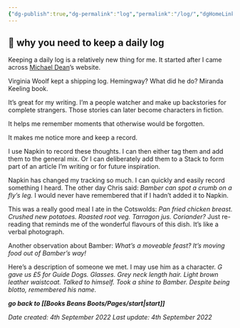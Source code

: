 ```yaml
---
{"dg-publish":true,"dg-permalink":"log","permalink":"/log/","dgHomeLink":true,"dgPassFrontmatter":false}
---
```



## 🌱 why you need to keep a daily log

Keeping a daily log is a relatively new thing for me. It started after I came across [Michael Dean](https://www.michaeldean.site/)’s website.

Virginia Woolf kept a shipping log.
Hemingway? What did he do?
Miranda Keeling book.

It’s great for my writing. I’m a people watcher and make up backstories for complete strangers. Those stories can later become characters in fiction.

It helps me remember moments that otherwise would be forgotten.

It makes me notice more and keep a record.

I use Napkin to record these thoughts. I can then either tag them and add them to the general mix. Or I can deliberately add them to a Stack to form part of an article I’m writing or for future inspiration.

Napkin has changed my tracking so much. I can quickly and easily record something I heard. The other day Chris said: _Bamber can spot a crumb on a fly’s leg._ I would never have remembered that if I hadn’t added it to Napkin.

This was a really good meal I ate in the Cotswolds: _Pan fried chicken breast. Crushed new potatoes. Roasted root veg. Tarragon jus. Coriander?_ Just re-reading that reminds me of the wonderful flavours of this dish. It’s like a verbal photograph.

Another observation about Bamber: _What’s a moveable feast? It’s moving food out of Bamber’s way!_

Here’s a description of someone we met. I may use him as a character. _G gave us £5 for Guide Dogs. Glasses. Grey neck length hair. Light brown leather waistcoat. Talked to himself. Took a shine to Bamber. Despite being blotto, remembered his name._

***go back to [[Books Beans Boots/Pages/start|start]]***

*Date created: 4th September 2022*
*Last update: 4th September 2022*
